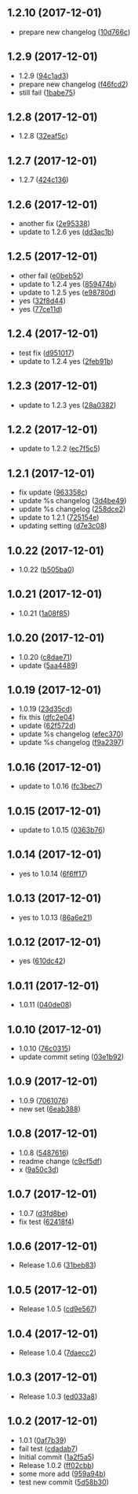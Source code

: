 <a name="1.2.10"></a>
## 1.2.10 (2017-12-01)

* prepare new changelog ([10d766c](https://github.com/raidenz/changelog-test/commit/10d766c))



<a name="1.2.9"></a>
## 1.2.9 (2017-12-01)

* 1.2.9 ([94c1ad3](https://github.com/raidenz/changelog-test/commit/94c1ad3))
* prepare new changelog ([f46fcd2](https://github.com/raidenz/changelog-test/commit/f46fcd2))
* still fail ([1babe75](https://github.com/raidenz/changelog-test/commit/1babe75))



<a name="1.2.8"></a>
## 1.2.8 (2017-12-01)

* 1.2.8 ([32eaf5c](https://github.com/raidenz/changelog-test/commit/32eaf5c))



<a name="1.2.7"></a>
## 1.2.7 (2017-12-01)

* 1.2.7 ([424c136](https://github.com/raidenz/changelog-test/commit/424c136))



<a name="1.2.6"></a>
## 1.2.6 (2017-12-01)

* another fix ([2e95338](https://github.com/raidenz/changelog-test/commit/2e95338))
* update to 1.2.6 yes ([dd3ac1b](https://github.com/raidenz/changelog-test/commit/dd3ac1b))



<a name="1.2.5"></a>
## 1.2.5 (2017-12-01)

* other fail ([e0beb52](https://github.com/raidenz/changelog-test/commit/e0beb52))
* update to 1.2.4 yes ([859474b](https://github.com/raidenz/changelog-test/commit/859474b))
* update to 1.2.5 yes ([e98780d](https://github.com/raidenz/changelog-test/commit/e98780d))
* yes ([32f8d44](https://github.com/raidenz/changelog-test/commit/32f8d44))
* yes ([77ce11d](https://github.com/raidenz/changelog-test/commit/77ce11d))



<a name="1.2.4"></a>
## 1.2.4 (2017-12-01)

* test fix ([d951017](https://github.com/raidenz/changelog-test/commit/d951017))
* update to 1.2.4 yes ([2feb91b](https://github.com/raidenz/changelog-test/commit/2feb91b))



<a name="1.2.3"></a>
## 1.2.3 (2017-12-01)

* update to 1.2.3 yes ([28a0382](https://github.com/raidenz/changelog-test/commit/28a0382))



<a name="1.2.2"></a>
## 1.2.2 (2017-12-01)

* update to 1.2.2 ([ec7f5c5](https://github.com/raidenz/changelog-test/commit/ec7f5c5))



<a name="1.2.1"></a>
## 1.2.1 (2017-12-01)

* fix update ([963358c](https://github.com/raidenz/changelog-test/commit/963358c))
* update %s changelog ([3d4be49](https://github.com/raidenz/changelog-test/commit/3d4be49))
* update %s changelog ([258dce2](https://github.com/raidenz/changelog-test/commit/258dce2))
* update to 1.2.1 ([725154e](https://github.com/raidenz/changelog-test/commit/725154e))
* updating setting ([d7e3c08](https://github.com/raidenz/changelog-test/commit/d7e3c08))



<a name="1.0.22"></a>
## 1.0.22 (2017-12-01)

* 1.0.22 ([b505ba0](https://github.com/raidenz/changelog-test/commit/b505ba0))



<a name="1.0.21"></a>
## 1.0.21 (2017-12-01)

* 1.0.21 ([1a08f85](https://github.com/raidenz/changelog-test/commit/1a08f85))



<a name="1.0.20"></a>
## 1.0.20 (2017-12-01)

* 1.0.20 ([c8dae71](https://github.com/raidenz/changelog-test/commit/c8dae71))
* update ([5aa4489](https://github.com/raidenz/changelog-test/commit/5aa4489))



<a name="1.0.19"></a>
## 1.0.19 (2017-12-01)

* 1.0.19 ([23d35cd](https://github.com/raidenz/changelog-test/commit/23d35cd))
* fix this ([dfc2e04](https://github.com/raidenz/changelog-test/commit/dfc2e04))
* update ([62f572d](https://github.com/raidenz/changelog-test/commit/62f572d))
* update %s changelog ([efec370](https://github.com/raidenz/changelog-test/commit/efec370))
* update %s changelog ([f9a2397](https://github.com/raidenz/changelog-test/commit/f9a2397))



<a name="1.0.16"></a>
## 1.0.16 (2017-12-01)

* update to 1.0.16 ([fc3bec7](https://github.com/raidenz/changelog-test/commit/fc3bec7))



<a name="1.0.15"></a>
## 1.0.15 (2017-12-01)

* update to 1.0.15 ([0363b76](https://github.com/raidenz/changelog-test/commit/0363b76))



<a name="1.0.14"></a>
## 1.0.14 (2017-12-01)

* yes to 1.0.14 ([6f6ff17](https://github.com/raidenz/changelog-test/commit/6f6ff17))



<a name="1.0.13"></a>
## 1.0.13 (2017-12-01)

* yes to 1.0.13 ([86a6e21](https://github.com/raidenz/changelog-test/commit/86a6e21))



<a name="1.0.12"></a>
## 1.0.12 (2017-12-01)

* yes ([610dc42](https://github.com/raidenz/changelog-test/commit/610dc42))



<a name="1.0.11"></a>
## 1.0.11 (2017-12-01)

* 1.0.11 ([040de08](https://github.com/raidenz/changelog-test/commit/040de08))



<a name="1.0.10"></a>
## 1.0.10 (2017-12-01)

* 1.0.10 ([76c0315](https://github.com/raidenz/changelog-test/commit/76c0315))
* update commit seting ([03e1b92](https://github.com/raidenz/changelog-test/commit/03e1b92))



<a name="1.0.9"></a>
## 1.0.9 (2017-12-01)

* 1.0.9 ([7061076](https://github.com/raidenz/changelog-test/commit/7061076))
* new set ([6eab388](https://github.com/raidenz/changelog-test/commit/6eab388))



<a name="1.0.8"></a>
## 1.0.8 (2017-12-01)

* 1.0.8 ([5487616](https://github.com/raidenz/changelog-test/commit/5487616))
* readme change ([c9cf5df](https://github.com/raidenz/changelog-test/commit/c9cf5df))
* x ([9a50c3d](https://github.com/raidenz/changelog-test/commit/9a50c3d))



<a name="1.0.7"></a>
## 1.0.7 (2017-12-01)

* 1.0.7 ([d3fd8be](https://github.com/raidenz/changelog-test/commit/d3fd8be))
* fix test ([62418f4](https://github.com/raidenz/changelog-test/commit/62418f4))



<a name="1.0.6"></a>
## 1.0.6 (2017-12-01)

* Release 1.0.6 ([31beb83](https://github.com/raidenz/changelog-test/commit/31beb83))



<a name="1.0.5"></a>
## 1.0.5 (2017-12-01)

* Release 1.0.5 ([cd9e567](https://github.com/raidenz/changelog-test/commit/cd9e567))



<a name="1.0.4"></a>
## 1.0.4 (2017-12-01)

* Release 1.0.4 ([7daecc2](https://github.com/raidenz/changelog-test/commit/7daecc2))



<a name="1.0.3"></a>
## 1.0.3 (2017-12-01)

* Release 1.0.3 ([ed033a8](https://github.com/raidenz/changelog-test/commit/ed033a8))



<a name="1.0.2"></a>
## 1.0.2 (2017-12-01)

* 1.0.1 ([0af7b39](https://github.com/raidenz/changelog-test/commit/0af7b39))
* fail test ([cdadab7](https://github.com/raidenz/changelog-test/commit/cdadab7))
* Initial commit ([1a2f5a5](https://github.com/raidenz/changelog-test/commit/1a2f5a5))
* Release 1.0.2 ([ff02cbb](https://github.com/raidenz/changelog-test/commit/ff02cbb))
* some more add ([959a94b](https://github.com/raidenz/changelog-test/commit/959a94b))
* test new commit ([5d58b30](https://github.com/raidenz/changelog-test/commit/5d58b30))



